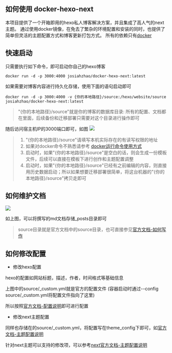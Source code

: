 ## 如何使用 docker-hexo-next
本项目提供了一个开箱即用的hexo私人博客解决方案，并且集成了高人气的next主题。
通过使用docker镜像，在免去了繁杂的环境配置和安装的同时，也提供了简单但灵活的主题配置方式和博客更新打包方式。
所有的依赖只有[docker](https://www.docker.com/)
## 快速启动
只需要执行如下命令，即可启动你自己的hexo博客
```
docker run -d -p 3000:4000 josiahzhao/docker-hexo-next:latest
```
如果需要对博客内容进行持久化存储，使用下面的语句启动即可
```
docker run -d -p 3000:4000 -v {你的本地路径}/source:/hexo/website/source josiahzhao/docker-hexo-next:latest
```
> "{你的本地路径}/source"就是你的博客的数据库目录: 所有的配置、文档都在里面，后续备份和迁移部署只需要对这个目录进行操作即可

随后访问宿主机IP的3000端口即可，如图
![](https://nginx.mostintelligentape.com/blogimg/202112/run-next.jpeg)


> 1. "{你的本地路径}/source"请填写本机实际存在的有读写权限的地址
> 2. 如果对docker命令不熟悉请参考 [docker运行命令使用方式](https://docs.docker.com/engine/reference/run/)
> 3. 启动时，如果"{你的本地路径}/source"是空白的话，则会生成一份模板文件，后续可以直接在模板下进行创作和主题配置调整
> 4. 启动时，如果"{你的本地路径}/source"已经有之前编辑的内容，则直接用历史数据启动；所以如果想要迁移部署很简单，将这台机器的"{你的本地路径}/source"拷贝走即可

## 如何维护文档
![](https://nginx.mostintelligentape.com/blogimg/202112/source-folder.jpeg)

如上图，可以将撰写的md文档存储_posts目录即可

> source目录就是官方文档中的source目录，也可直接参见[官方文档-如何写作](https://hexo.io/docs/writing)


## 如何修改配置 

- 修改hexo配置

hexo的配置如网站标题，描述，作者，时间格式等基础信息

上图中的source/_custom.yml就是官方的配置文件 (容器启动时通过--config source/_custom.yml将配置文件指向了这里)

所以按照[官方文档-配置说明](https://hexo.io/docs/configuration)即可进行配置

- 修改next主题配置

同样也存储在的source/_custom.yml，将配置写在theme_config下即可，如[官方文档-主题配置说明](https://hexo.io/docs/configuration#Alternate-Theme-Config)

针对next主题可以支持的修改项，可以参考[next官方文档-主题配置说明](https://theme-next.js.org/docs/theme-settings/)

